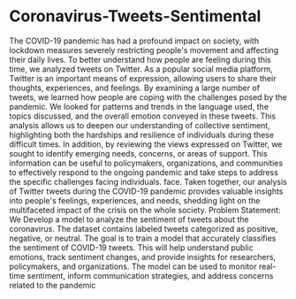 # Coronavirus-Tweets-Sentimental
The COVID-19 pandemic has had a profound impact on society, with lockdown measures severely restricting people's movement and affecting their daily lives. To better understand how people are feeling during this time, we analyzed tweets on Twitter. As a popular social media platform, Twitter is an important means of expression, allowing users to share their thoughts, experiences, and feelings. By examining a large number of tweets, we learned how people are coping with the challenges posed by the pandemic. We looked for patterns and trends in the language used, the topics discussed, and the overall emotion conveyed in these tweets. This analysis allows us to deepen our understanding of collective sentiment, highlighting both the hardships and resilience of individuals during these difficult times. In addition, by reviewing the views expressed on Twitter, we sought to identify emerging needs, concerns, or areas of support. This information can be useful to policymakers, organizations, and communities to effectively respond to the ongoing pandemic and take steps to address the specific challenges facing individuals. face. Taken together, our analysis of Twitter tweets during the COVID-19 pandemic provides valuable insights into people's feelings, experiences, and needs, shedding light on the multifaceted impact of the crisis on the whole society.
Problem Statement: We Develop a model to analyze the sentiment of tweets about the coronavirus. The dataset contains labeled tweets categorized as positive, negative, or neutral. The goal is to train a model that accurately classifies the sentiment of COVID-19 tweets. This will help understand public emotions, track sentiment changes, and provide insights for researchers, policymakers, and organizations. The model can be used to monitor real-time sentiment, inform communication strategies, and address concerns related to the pandemic
